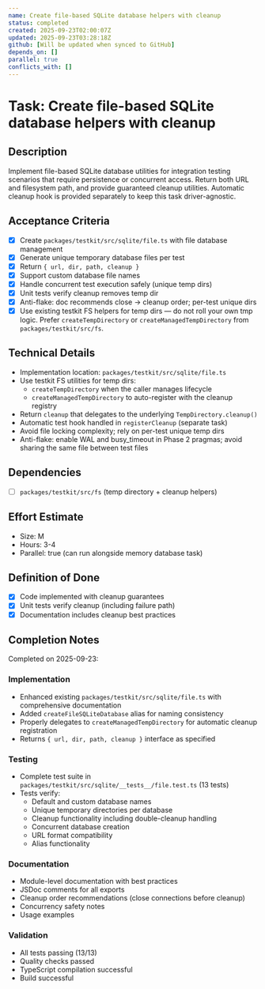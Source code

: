 ```yaml
---
name: Create file-based SQLite database helpers with cleanup
status: completed
created: 2025-09-23T02:00:07Z
updated: 2025-09-23T03:28:18Z
github: [Will be updated when synced to GitHub]
depends_on: []
parallel: true
conflicts_with: []
---
```


# Task: Create file-based SQLite database helpers with cleanup

## Description

Implement file-based SQLite database utilities for integration testing scenarios
that require persistence or concurrent access. Return both URL and filesystem
path, and provide guaranteed cleanup utilities. Automatic cleanup hook is
provided separately to keep this task driver-agnostic.

## Acceptance Criteria

- [x] Create `packages/testkit/src/sqlite/file.ts` with file database management
- [x] Generate unique temporary database files per test
- [x] Return `{ url, dir, path, cleanup }`
- [x] Support custom database file names
- [x] Handle concurrent test execution safely (unique temp dirs)
- [x] Unit tests verify cleanup removes temp dir
- [x] Anti-flake: doc recommends close → cleanup order; per-test unique dirs
- [x] Use existing testkit FS helpers for temp dirs — do not roll your own tmp
      logic. Prefer `createTempDirectory` or `createManagedTempDirectory` from
      `packages/testkit/src/fs`.

## Technical Details

- Implementation location: `packages/testkit/src/sqlite/file.ts`
- Use testkit FS utilities for temp dirs:
  - `createTempDirectory` when the caller manages lifecycle
  - `createManagedTempDirectory` to auto-register with the cleanup registry
- Return `cleanup` that delegates to the underlying `TempDirectory.cleanup()`
- Automatic test hook handled in `registerCleanup` (separate task)
- Avoid file locking complexity; rely on per-test unique temp dirs
- Anti-flake: enable WAL and busy_timeout in Phase 2 pragmas; avoid sharing the
  same file between test files

## Dependencies

- [ ] `packages/testkit/src/fs` (temp directory + cleanup helpers)

## Effort Estimate

- Size: M
- Hours: 3-4
- Parallel: true (can run alongside memory database task)

## Definition of Done

- [x] Code implemented with cleanup guarantees
- [x] Unit tests verify cleanup (including failure path)
- [x] Documentation includes cleanup best practices

## Completion Notes

Completed on 2025-09-23:

### Implementation

- Enhanced existing `packages/testkit/src/sqlite/file.ts` with comprehensive
  documentation
- Added `createFileSQLiteDatabase` alias for naming consistency
- Properly delegates to `createManagedTempDirectory` for automatic cleanup
  registration
- Returns `{ url, dir, path, cleanup }` interface as specified

### Testing

- Complete test suite in `packages/testkit/src/sqlite/__tests__/file.test.ts`
  (13 tests)
- Tests verify:
  - Default and custom database names
  - Unique temporary directories per database
  - Cleanup functionality including double-cleanup handling
  - Concurrent database creation
  - URL format compatibility
  - Alias functionality

### Documentation

- Module-level documentation with best practices
- JSDoc comments for all exports
- Cleanup order recommendations (close connections before cleanup)
- Concurrency safety notes
- Usage examples

### Validation

- All tests passing (13/13)
- Quality checks passed
- TypeScript compilation successful
- Build successful
